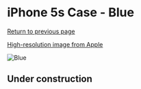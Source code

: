 # iPhone 5s Case - Blue

[Return to previous page](/iphone_5s)

[High-resolution image from Apple](https://store.storeimages.cdn-apple.com/8756/as-images.apple.com/is/MF044?wid=4500&hei=4500&fmt=png)

<div style="width: 512px"><img src="/almost_uncompressed/MF044.webp" alt="Blue"></div>

## Under construction
